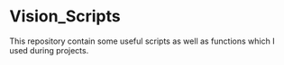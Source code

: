 # Vision_Scripts

This repository contain some useful scripts as well as functions which I used during projects.
